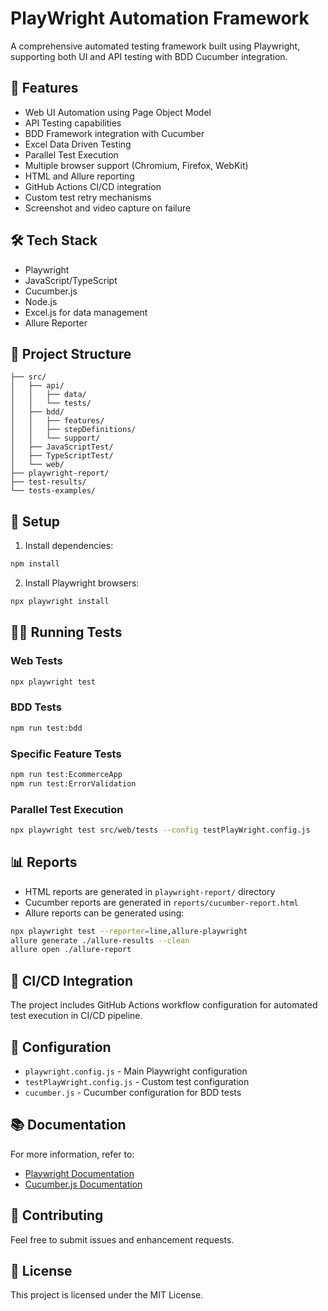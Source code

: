 # PlayWright Automation Framework

A comprehensive automated testing framework built using Playwright, supporting both UI and API testing with BDD Cucumber integration.

## 🚀 Features

- Web UI Automation using Page Object Model
- API Testing capabilities
- BDD Framework integration with Cucumber
- Excel Data Driven Testing
- Parallel Test Execution
- Multiple browser support (Chromium, Firefox, WebKit)
- HTML and Allure reporting
- GitHub Actions CI/CD integration
- Custom test retry mechanisms
- Screenshot and video capture on failure

## 🛠️ Tech Stack

- Playwright
- JavaScript/TypeScript
- Cucumber.js
- Node.js
- Excel.js for data management
- Allure Reporter

## 📁 Project Structure

```
├── src/
│   ├── api/
│   │   ├── data/
│   │   └── tests/
│   ├── bdd/
│   │   ├── features/
│   │   ├── stepDefinitions/
│   │   └── support/
│   ├── JavaScriptTest/
│   ├── TypeScriptTest/
│   └── web/
├── playwright-report/
├── test-results/
└── tests-examples/
```

## 🔧 Setup

1. Install dependencies:
```bash
npm install
```

2. Install Playwright browsers:
```bash
npx playwright install
```

## 🏃‍♂️ Running Tests

### Web Tests
```bash
npx playwright test
```

### BDD Tests
```bash
npm run test:bdd
```

### Specific Feature Tests
```bash
npm run test:EcommerceApp
npm run test:ErrorValidation
```

### Parallel Test Execution
```bash
npx playwright test src/web/tests --config testPlayWright.config.js
```

## 📊 Reports

- HTML reports are generated in `playwright-report/` directory
- Cucumber reports are generated in `reports/cucumber-report.html`
- Allure reports can be generated using:
```bash
npx playwright test --reporter=line,allure-playwright
allure generate ./allure-results --clean
allure open ./allure-report
```

## 🔄 CI/CD Integration

The project includes GitHub Actions workflow configuration for automated test execution in CI/CD pipeline.

## 📝 Configuration

- `playwright.config.js` - Main Playwright configuration
- `testPlayWright.config.js` - Custom test configuration
- `cucumber.js` - Cucumber configuration for BDD tests

## 📚 Documentation

For more information, refer to:
- [Playwright Documentation](https://playwright.dev/docs/intro)
- [Cucumber.js Documentation](https://github.com/cucumber/cucumber-js)

## 🤝 Contributing

Feel free to submit issues and enhancement requests.

## 📜 License

This project is licensed under the MIT License.